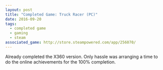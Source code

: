 ```yaml
---
layout: post
title: "Completed Game: Truck Racer (PC)"
date: 2016-09-20
tags:
  - completed game
  - gaming
  - steam
associated_game: http://store.steampowered.com/app/256070/
---
```


Already completed the X360 version.
Only hassle was arranging a time to do the online achievements for the 100% completion.